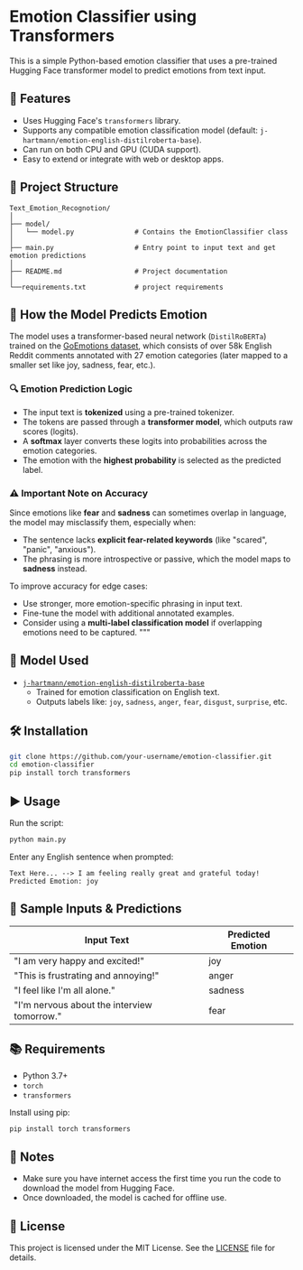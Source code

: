 # Emotion Classifier using Transformers

This is a simple Python-based emotion classifier that uses a pre-trained Hugging Face transformer model to predict emotions from text input.

## 🚀 Features

- Uses Hugging Face's `transformers` library.
- Supports any compatible emotion classification model (default: `j-hartmann/emotion-english-distilroberta-base`).
- Can run on both CPU and GPU (CUDA support).
- Easy to extend or integrate with web or desktop apps.

## 📁 Project Structure

```
Text_Emotion_Recognotion/
│
├── model/
│   └── model.py               # Contains the EmotionClassifier class
│
├── main.py                    # Entry point to input text and get emotion predictions
│
├── README.md                  # Project documentation
│
└──requirements.txt            # project requirements
```
## 🧠 How the Model Predicts Emotion

The model uses a transformer-based neural network (`DistilRoBERTa`) trained on the [GoEmotions dataset](https://github.com/google-research/goemotions), which consists of over 58k English Reddit comments annotated with 27 emotion categories (later mapped to a smaller set like joy, sadness, fear, etc.).

### 🔍 Emotion Prediction Logic

- The input text is **tokenized** using a pre-trained tokenizer.
- The tokens are passed through a **transformer model**, which outputs raw scores (logits).
- A **softmax** layer converts these logits into probabilities across the emotion categories.
- The emotion with the **highest probability** is selected as the predicted label.

### ⚠️ Important Note on Accuracy

Since emotions like **fear** and **sadness** can sometimes overlap in language, the model may misclassify them, especially when:
- The sentence lacks **explicit fear-related keywords** (like "scared", "panic", "anxious").
- The phrasing is more introspective or passive, which the model maps to **sadness** instead.

To improve accuracy for edge cases:
- Use stronger, more emotion-specific phrasing in input text.
- Fine-tune the model with additional annotated examples.
- Consider using a **multi-label classification model** if overlapping emotions need to be captured.
"""

## 🧠 Model Used

- [`j-hartmann/emotion-english-distilroberta-base`](https://huggingface.co/j-hartmann/emotion-english-distilroberta-base)
  - Trained for emotion classification on English text.
  - Outputs labels like: `joy`, `sadness`, `anger`, `fear`, `disgust`, `surprise`, etc.

## 🛠️ Installation

```bash
git clone https://github.com/your-username/emotion-classifier.git
cd emotion-classifier
pip install torch transformers
```

## ▶️ Usage

Run the script:

```bash
python main.py
```

Enter any English sentence when prompted:

```
Text Here... --> I am feeling really great and grateful today!
Predicted Emotion: joy
```

## 🧩 Sample Inputs & Predictions

| Input Text                                      | Predicted Emotion |
|------------------------------------------------|-------------------|
| "I am very happy and excited!"                 | joy               |
| "This is frustrating and annoying!"            | anger             |
| "I feel like I'm all alone."                   | sadness           |
| "I'm nervous about the interview tomorrow."    | fear              |


## 📚 Requirements

- Python 3.7+
- `torch`
- `transformers`

Install using pip:

```bash
pip install torch transformers
```

## 📌 Notes

- Make sure you have internet access the first time you run the code to download the model from Hugging Face.
- Once downloaded, the model is cached for offline use.

## 📄 License

This project is licensed under the MIT License. See the [LICENSE](LICENSE) file for details.